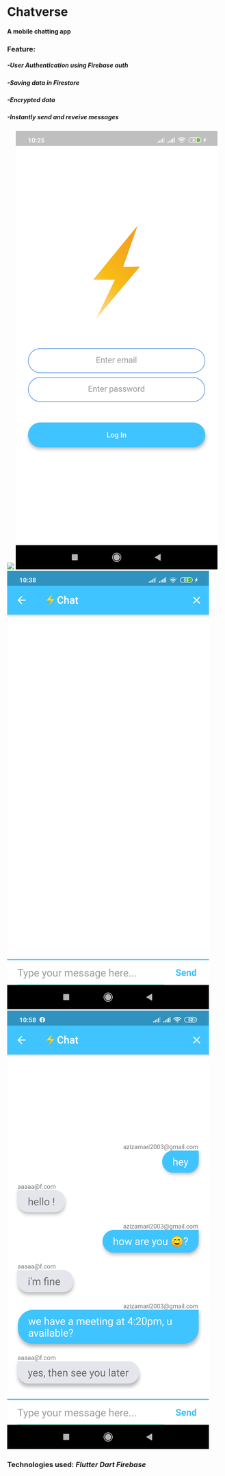 <h1> Chatverse </h1>
<h4>A mobile chatting app</h4>
<h3>Feature:</h3>
<h5> -User Authentication using Firebase auth</h5>
<h5> -Saving data in Firestore</h5>
<h5> -Encrypted data</h5>
<h5> -Instantly send and reveive messages</h5>
<img src="./readme-assets/1.jpg width="540px" height="1170">
<img src="./readme-assets/2.jpg">
<img src="./readme-assets/3.jpg">
<img src="./readme-assets/4.jpg">
<h3>Technologies used: <i>Flutter Dart Firebase</i></h3>
